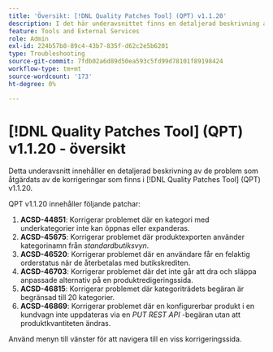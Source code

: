 ```yaml
---
title: 'Översikt: [!DNL Quality Patches Tool] (QPT) v1.1.20'
description: I det här underavsnittet finns en detaljerad beskrivning av de problem som åtgärdats av de korrigeringar som finns i  [!DNL Quality Patches Tool] (QPT) v1.1.20.
feature: Tools and External Services
role: Admin
exl-id: 224b57b8-89c4-43b7-835f-d62c2e5b6201
type: Troubleshooting
source-git-commit: 7fdb02a6d89d50ea593c5fd99d78101f89198424
workflow-type: tm+mt
source-wordcount: '173'
ht-degree: 0%

---
```


# [!DNL Quality Patches Tool] (QPT) v1.1.20 - översikt

Detta underavsnitt innehåller en detaljerad beskrivning av de problem som åtgärdats av de korrigeringar som finns i [!DNL Quality Patches Tool] (QPT) v1.1.20.

QPT v1.1.20 innehåller följande patchar:

1. **ACSD-44851**: Korrigerar problemet där en kategori med underkategorier inte kan öppnas eller expanderas.
1. **ACSD-45675**: Korrigerar problemet där produktexporten använder kategorinamn från *standardbutiksvyn*.
1. **ACSD-46520**: Korrigerar problemet där en användare får en felaktig orderstatus när de återbetalas med butikskrediten.
1. **ACSD-46703**: Korrigerar problemet där det inte går att dra och släppa anpassade alternativ på en produktredigeringssida.
1. **ACSD-46815**: Korrigerar problemet där kategoriträdets begäran är begränsad till 20 kategorier.
1. **ACSD-46869**: Korrigerar problemet där en konfigurerbar produkt i en kundvagn inte uppdateras via en *PUT REST API* -begäran utan att produktkvantiteten ändras.

Använd menyn till vänster för att navigera till en viss korrigeringssida.
